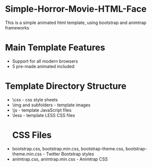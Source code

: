 # Simple-Horror-Movie-HTML-Face
This is a simple animated html template, using bootstrap and animtrap frameworks

# Main Template Features
<ul>
<li> Support for all modern browsers </li>
<li> 5 pre-made animated included </li>
</ul>

# Template Directory Structure
<ul>
<li>\css - css style sheets</li>
<li>\img and subfolders - template images </li>
<li> \js - template JavaScript files</li>
<li>\less - template LESS CSS files</li>

# CSS Files
<li> bootstrap.css, bootstrap.min.css, bootstrap-theme.css, bootstrap-theme.min.css - Twitter Bootstrap styles </li>
<li> animtrap.css, animtrap.min.css - Animtrap CSS 
</ul>
